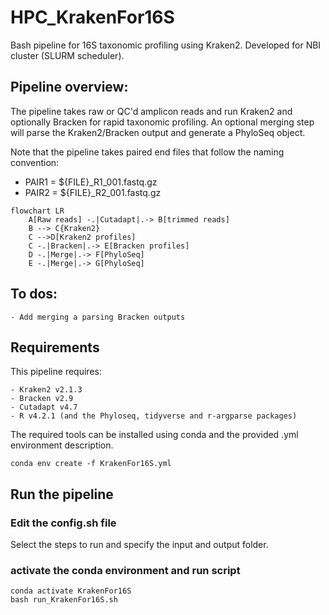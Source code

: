 # HPC_KrakenFor16S
 Bash pipeline for 16S taxonomic profiling using Kraken2. Developed for NBI cluster (SLURM scheduler).

 ## Pipeline overview:
 The pipeline takes raw or QC'd amplicon reads and run Kraken2 and optionally Bracken for rapid taxonomic profiling. An optional merging step will parse the Kraken2/Bracken output and generate a PhyloSeq object.

Note that the pipeline takes paired end files that follow the naming convention: 
- PAIR1 = ${FILE}_R1_001.fastq.gz
- PAIR2 = ${FILE}_R2_001.fastq.gz

```mermaid
flowchart LR
    A[Raw reads] -.|Cutadapt|.-> B[trimmed reads]
    B --> C{Kraken2}
    C -->D[Kraken2 profiles]
    C -.|Bracken|.-> E[Bracken profiles]
    D -.|Merge|.-> F[PhyloSeq]
    E -.|Merge|.-> G[PhyloSeq]
```

 ## To dos:
 	- Add merging a parsing Bracken outputs 

 ## Requirements
 This pipeline requires:

 	- Kraken2 v2.1.3
 	- Bracken v2.9
 	- Cutadapt v4.7
 	- R v4.2.1 (and the Phyloseq, tidyverse and r-argparse packages)

The required tools can be installed using conda and the provided .yml environment description.

```
conda env create -f KrakenFor16S.yml
```

## Run the pipeline

### Edit the config.sh file 
Select the steps to run and specify the input and output folder.

### activate the conda environment and run script

```
conda activate KrakenFor16S
bash run_KrakenFor16S.sh
```


